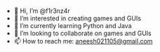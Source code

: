 - 👋 Hi, I’m @f1r3nz4r
- 👀 I’m interested in creating games and GUIs
- 🌱 I’m currently learning Python and Java
- 💞️ I’m looking to collaborate on games and GUIs
- 📫 How to reach me: aneesh021105@gmail.com

<!---
f1r3nz4r/f1r3nz4r is a ✨ special ✨ repository because its `README.md` (this file) appears on your GitHub profile.
You can click the Preview link to take a look at your changes.
--->
